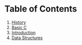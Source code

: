 # Table of Contents

1. [History](./history/_index.md)
2. [Basic C](./basic-c/_index.md)
3. [Introduction](./introduction/_index.md)
4. [Data Structures](./data-structures/_index.md)
